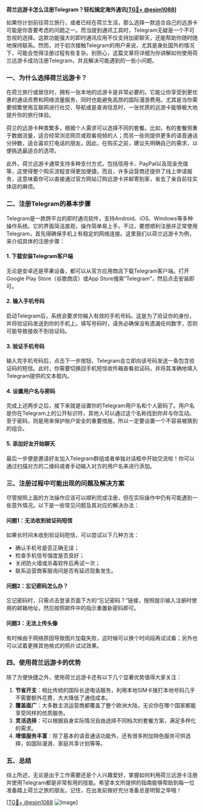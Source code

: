**荷兰远游卡怎么注册Telegram？轻松搞定海外通讯[[TG💪+ @esim1088](https://t.me/s/esim1088)]**

如果你计划前往荷兰旅行，或者已经在荷兰生活，那么选择一款适合自己的远游卡可能是你首要考虑的问题之一。而当提到通讯工具时，Telegram无疑是一个不可忽视的选择。这款功能强大的即时通讯应用不仅支持加密聊天，还能帮助你随时随地保持联系。然而，对于初次接触Telegram的用户来说，尤其是身处国外的情况下，可能会觉得注册过程有些复杂。别担心，这篇文章将详细为你讲解如何使用荷兰远游卡成功注册Telegram，并且解决可能遇到的一些小问题。

### 一、为什么选择荷兰远游卡？

在荷兰旅行或居住时，拥有一张本地的远游卡是非常必要的。它能让你享受到更优惠的通话资费和网络流量服务，同时也能避免高昂的国际漫游费用。尤其是当你需要频繁使用互联网进行社交、导航或是查询信息时，一张优质的远游卡能够极大地提升你的旅行体验。

荷兰的远游卡种类繁多，根据个人需求可以选择不同的套餐。比如，有的套餐侧重于数据流量，适合经常浏览网页或观看视频的人；而另一些则提供更多的语音通话分钟数，适合喜欢打电话的朋友。因此，在购买之前，建议先明确自己的需求，以便挑选最适合的选项。

此外，荷兰远游卡通常支持多种支付方式，包括信用卡、PayPal以及现金充值等，这使得整个购买流程变得更加便捷。而且，许多运营商还提供了线上申请服务，这意味着你可以直接通过官方网站订购远游卡并邮寄到家，省去了亲自前往实体店的麻烦。

### 二、注册Telegram的基本步骤

Telegram是一款跨平台的即时通讯软件，支持Android、iOS、Windows等多种操作系统。它的界面简洁直观，操作简单易上手。不过，要想顺利注册并正常使用Telegram，首先得确保手机上有稳定的网络连接。这里我们以荷兰远游卡为例，来介绍具体的注册步骤：

#### 1. 下载安装Telegram客户端
无论是安卓还是苹果设备，都可以从官方应用商店下载Telegram客户端。打开Google Play Store（谷歌商店）或App Store搜索“Telegram”，然后点击安装即可。

#### 2. 输入手机号码
启动Telegram后，系统会要求你输入有效的手机号码。这是为了验证你的身份，并将验证码发送到你的手机上。填写号码时，请务必确保没有遗漏任何数字，否则可能导致接收不到验证码。

#### 3. 验证手机号码
输入完手机号码后，点击下一步按钮，Telegram会立即向该号码发送一条包含验证码的短信。此时，你需要切换回手机短信收件箱查看验证码，并将其准确地填入Telegram提供的文本框内。

#### 4. 设置用户名与密码
完成上述两步之后，接下来就是设置你的Telegram用户名和个人密码了。用户名是你在Telegram上的公开标识符，其他人可以通过这个名称找到你并与你互动。至于密码，则是用来保护账户安全的重要措施，所以一定要设置一个不容易被猜到的组合。

#### 5. 添加好友开始聊天
最后一步便是邀请好友加入Telegram群组或者单独对话框中开始交流啦！你可以通过扫描对方的二维码或者手动输入对方的用户名来进行添加。

### 三、注册过程中可能出现的问题及解决方案

尽管按照上面的方法操作应该可以顺利完成注册，但在实际操作中仍有可能遇到一些意外情况。以下是一些常见问题及其对应的解决办法：

#### 问题1：无法收到验证码短信
如果长时间未收到验证码短信，可以尝试以下几种方法：
- 确认手机号是否正确无误；
- 检查手机信号强度是否良好；
- 关闭防火墙或杀毒软件后再试一次；
- 联系运营商客服询问是否有延迟现象发生。

#### 问题2：忘记密码怎么办？
忘记密码时，只需点击登录页面下方的“忘记密码？”链接，按照提示输入注册时使用的邮箱地址，然后按照邮件中的指示重置新密码即可。

#### 问题3：无法上传头像
有时候由于网络原因导致图片加载失败，这时候可以换个时间段再试试看；另外也可以试着更换其他格式的照片试试效果。

### 四、使用荷兰远游卡的优势

除了方便快捷之外，使用荷兰远游卡还有以下几个显著优势值得大家关注：

1. **节省开支**：相比传统的国际长途电话服务，利用本地SIM卡拨打本地号码几乎不需要额外花费，大大降低了通信成本。
2. **覆盖面广**：大多数主流运营商都覆盖了整个欧洲大陆，无论你在哪个国家都能享受同样的优质服务。
3. **灵活选择**：可以根据自身实际情况自由选择不同档次的套餐方案，满足多样化的需求。
4. **增值服务丰富**：除了基本的语音通话功能外，还有很多附加特色服务可供选择，如国际漫游、家庭共享计划等等。

### 五、总结

综上所述，无论是出于工作需要还是个人兴趣爱好，掌握如何利用荷兰远游卡注册并使用Telegram都是非常有用的技能。希望本文所提供的指南能够帮助到每一位准备踏上荷兰之旅的朋友。记住，在出发前做好充分准备总是明智之举哦！

[[TG💪+ @esim1088](https://t.me/s/esim1088) ![Image](https://i.postimg.cc/4NQfJmqS/Snipaste-2025-05-13-00-14-12.png)]